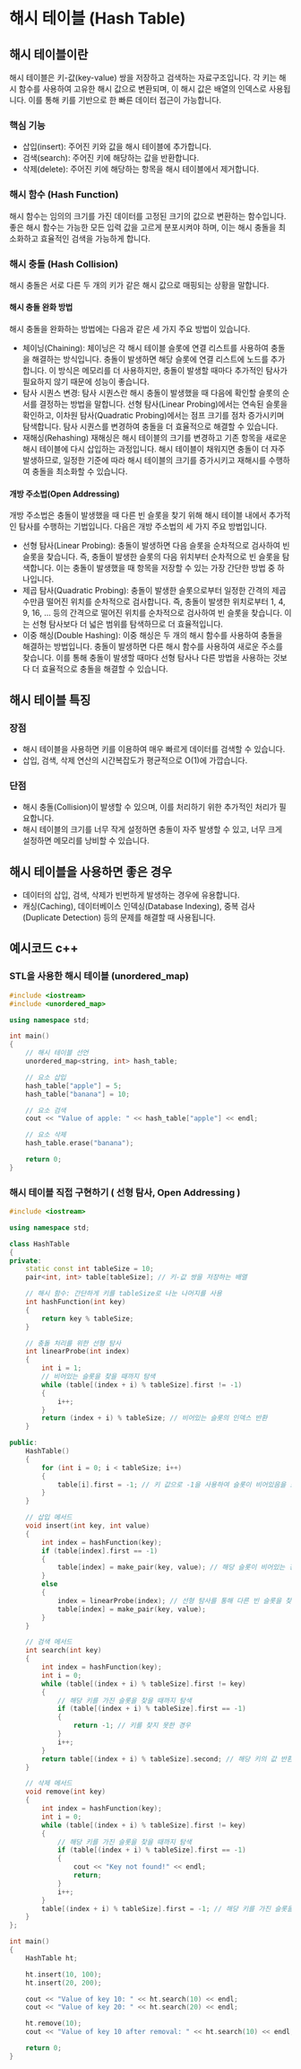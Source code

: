 # 해시 테이블 (Hash Table)

## 해시 테이블이란
해시 테이블은 키-값(key-value) 쌍을 저장하고 검색하는 자료구조입니다. 각 키는 해시 함수를 사용하여 고유한 해시 값으로 변환되며, 이 해시 값은 배열의 인덱스로 사용됩니다. 이를 통해 키를 기반으로 한 빠른 데이터 접근이 가능합니다.

### 핵심 기능
* 삽입(insert): 주어진 키와 값을 해시 테이블에 추가합니다.
* 검색(search): 주어진 키에 해당하는 값을 반환합니다.
* 삭제(delete): 주어진 키에 해당하는 항목을 해시 테이블에서 제거합니다.

### 해시 함수 (Hash Function)
해시 함수는 임의의 크기를 가진 데이터를 고정된 크기의 값으로 변환하는 함수입니다. 좋은 해시 함수는 가능한 모든 입력 값을 고르게 분포시켜야 하며, 이는 해시 충돌을 최소화하고 효율적인 검색을 가능하게 합니다.

### 해시 충돌 (Hash Collision)
해시 충돌은 서로 다른 두 개의 키가 같은 해시 값으로 매핑되는 상황을 말합니다.

#### 해시 충돌 완화 방법
해시 충돌을 완화하는 방법에는 다음과 같은 세 가지 주요 방법이 있습니다.

* 체이닝(Chaining): 체이닝은 각 해시 테이블 슬롯에 연결 리스트를 사용하여 충돌을 해결하는 방식입니다. 충돌이 발생하면 해당 슬롯에 연결 리스트에 노드를 추가합니다. 이 방식은 메모리를 더 사용하지만, 충돌이 발생할 때마다 추가적인 탐사가 필요하지 않기 때문에 성능이 좋습니다.
* 탐사 시퀀스 변경: 탐사 시퀀스란 해시 충돌이 발생했을 때 다음에 확인할 슬롯의 순서를 결정하는 방법을 말합니다. 선형 탐사(Linear Probing)에서는 연속된 슬롯을 확인하고, 이차원 탐사(Quadratic Probing)에서는 점프 크기를 점차 증가시키며 탐색합니다. 탐사 시퀀스를 변경하여 충돌을 더 효율적으로 해결할 수 있습니다.
* 재해싱(Rehashing) 재해싱은 해시 테이블의 크기를 변경하고 기존 항목을 새로운 해시 테이블에 다시 삽입하는 과정입니다. 해시 테이블이 채워지면 충돌이 더 자주 발생하므로, 일정한 기준에 따라 해시 테이블의 크기를 증가시키고 재해시를 수행하여 충돌을 최소화할 수 있습니다.


#### 개방 주소법(Open Addressing)
개방 주소법은 충돌이 발생했을 때 다른 빈 슬롯을 찾기 위해 해시 테이블 내에서 추가적인 탐사를 수행하는 기법입니다. 다음은 개방 주소법의 세 가지 주요 방법입니다.

* 선형 탐사(Linear Probing): 충돌이 발생하면 다음 슬롯을 순차적으로 검사하여 빈 슬롯을 찾습니다. 즉, 충돌이 발생한 슬롯의 다음 위치부터 순차적으로 빈 슬롯을 탐색합니다. 이는 충돌이 발생했을 때 항목을 저장할 수 있는 가장 간단한 방법 중 하나입니다.
* 제곱 탐사(Quadratic Probing): 충돌이 발생한 슬롯으로부터 일정한 간격의 제곱 수만큼 떨어진 위치를 순차적으로 검사합니다. 즉, 충돌이 발생한 위치로부터 1, 4, 9, 16, ... 등의 간격으로 떨어진 위치를 순차적으로 검사하여 빈 슬롯을 찾습니다. 이는 선형 탐사보다 더 넓은 범위를 탐색하므로 더 효율적입니다.
* 이중 해싱(Double Hashing): 이중 해싱은 두 개의 해시 함수를 사용하여 충돌을 해결하는 방법입니다. 충돌이 발생하면 다른 해시 함수를 사용하여 새로운 주소를 찾습니다. 이를 통해 충돌이 발생할 때마다 선형 탐사나 다른 방법을 사용하는 것보다 더 효율적으로 충돌을 해결할 수 있습니다.

## 해시 테이블 특징
 
 ### 장점
* 해시 테이블을 사용하면 키를 이용하여 매우 빠르게 데이터를 검색할 수 있습니다.
* 삽입, 검색, 삭제 연산의 시간복잡도가 평균적으로 O(1)에 가깝습니다.

 ### 단점
* 해시 충돌(Collision)이 발생할 수 있으며, 이를 처리하기 위한 추가적인 처리가 필요합니다.
* 해시 테이블의 크기를 너무 작게 설정하면 충돌이 자주 발생할 수 있고, 너무 크게 설정하면 메모리를 낭비할 수 있습니다.
 
## 해시 테이블을 사용하면 좋은 경우
* 데이터의 삽입, 검색, 삭제가 빈번하게 발생하는 경우에 유용합니다.
* 캐싱(Caching), 데이터베이스 인덱싱(Database Indexing), 중복 검사(Duplicate Detection) 등의 문제를 해결할 때 사용됩니다.
 
## 예시코드 c++
 
### STL을 사용한 해시 테이블 (unordered_map)

```cpp
#include <iostream>
#include <unordered_map>

using namespace std;

int main() 
{
    // 해시 테이블 선언
    unordered_map<string, int> hash_table;

    // 요소 삽입
    hash_table["apple"] = 5;
    hash_table["banana"] = 10;

    // 요소 검색
    cout << "Value of apple: " << hash_table["apple"] << endl;

    // 요소 삭제
    hash_table.erase("banana");

    return 0;
}
```

### 해시 테이블 직접 구현하기 ( 선형 탐사, Open Addressing )

```cpp
#include <iostream>

using namespace std;

class HashTable 
{
private:
    static const int tableSize = 10;
    pair<int, int> table[tableSize]; // 키-값 쌍을 저장하는 배열

    // 해시 함수: 간단하게 키를 tableSize로 나눈 나머지를 사용
    int hashFunction(int key) 
    {
        return key % tableSize;
    }

    // 충돌 처리를 위한 선형 탐사
    int linearProbe(int index) 
    {
        int i = 1;
        // 비어있는 슬롯을 찾을 때까지 탐색
        while (table[(index + i) % tableSize].first != -1) 
        { 
            i++;
        }
        return (index + i) % tableSize; // 비어있는 슬롯의 인덱스 반환
    }

public:
    HashTable() 
    {
        for (int i = 0; i < tableSize; i++) 
        {
            table[i].first = -1; // 키 값으로 -1을 사용하여 슬롯이 비어있음을 표시
        }
    }

    // 삽입 메서드
    void insert(int key, int value) 
    {
        int index = hashFunction(key);
        if (table[index].first == -1) 
        {
            table[index] = make_pair(key, value); // 해당 슬롯이 비어있는 경우 바로 삽입
        } 
        else 
        {
            index = linearProbe(index); // 선형 탐사를 통해 다른 빈 슬롯을 찾음
            table[index] = make_pair(key, value);
        }
    }

    // 검색 메서드
    int search(int key) 
    {
        int index = hashFunction(key);
        int i = 0;
        while (table[(index + i) % tableSize].first != key) 
        { 
            // 해당 키를 가진 슬롯을 찾을 때까지 탐색
            if (table[(index + i) % tableSize].first == -1) 
            {
                return -1; // 키를 찾지 못한 경우
            }
            i++;
        }
        return table[(index + i) % tableSize].second; // 해당 키의 값 반환
    }

    // 삭제 메서드
    void remove(int key) 
    {
        int index = hashFunction(key);
        int i = 0;
        while (table[(index + i) % tableSize].first != key) 
        { 
            // 해당 키를 가진 슬롯을 찾을 때까지 탐색
            if (table[(index + i) % tableSize].first == -1) 
            {
                cout << "Key not found!" << endl;
                return;
            }
            i++;
        }
        table[(index + i) % tableSize].first = -1; // 해당 키를 가진 슬롯을 비움
    }
};

int main() 
{
    HashTable ht;

    ht.insert(10, 100);
    ht.insert(20, 200);

    cout << "Value of key 10: " << ht.search(10) << endl;
    cout << "Value of key 20: " << ht.search(20) << endl;

    ht.remove(10);
    cout << "Value of key 10 after removal: " << ht.search(10) << endl;

    return 0;
}
```
